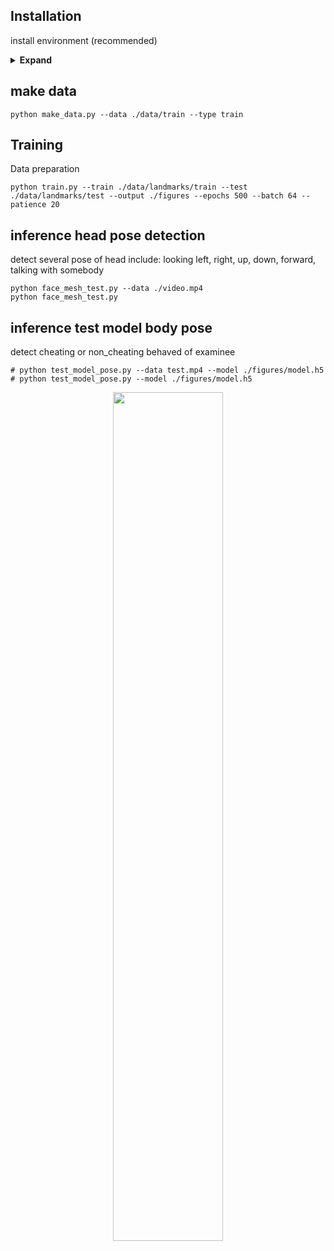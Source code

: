 
## Installation

install environment (recommended)
<details><summary> <b>Expand</b> </summary>

``` shell
# pip install required packages
pip install requirement.txt
```

</details>

## make data 


``` shell
python make_data.py --data ./data/train --type train
```

## Training

Data preparation

``` shell
python train.py --train ./data/landmarks/train --test ./data/landmarks/test --output ./figures --epochs 500 --batch 64 --patience 20
```

## inference head pose detection 
detect several pose of head include: looking left, right, up, down, forward, talking with somebody 

``` shell
python face_mesh_test.py --data ./video.mp4 
python face_mesh_test.py
```

## inference test model body pose
detect cheating or non_cheating behaved of examinee

``` shell
# python test_model_pose.py --data test.mp4 --model ./figures/model.h5
# python test_model_pose.py --model ./figures/model.h5
```


<div align="center">
    <a href="./">
        <img src="" width="59%"/>
    </a>
</div>
